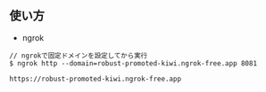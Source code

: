 ## 使い方

- ngrok

```
// ngrokで固定ドメインを設定してから実行
$ ngrok http --domain=robust-promoted-kiwi.ngrok-free.app 8081

https://robust-promoted-kiwi.ngrok-free.app
```